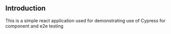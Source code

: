 ## Introduction ##
This is a simple react application used for demonstrating use of Cypress for component and e2e testing
